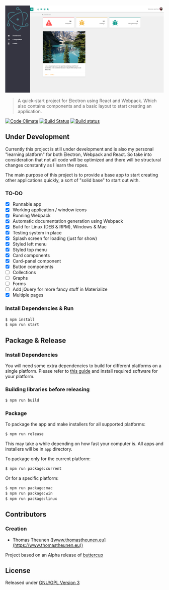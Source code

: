 ![Launchpad](/build/screenshot.png)
> A quick-start project for Electron using React and Webpack. Which also contains components and a basic layout to start creating an application.

[![Code Climate](https://codeclimate.com/github/taurgis/electron-react-boilerplate/badges/gpa.svg)](https://codeclimate.com/github/taurgis/electron-react-boilerplate)
[![Build Status](https://travis-ci.org/taurgis/electron-react-boilerplate.svg?branch=master)](https://travis-ci.org/taurgis/electron-react-boilerplate)
[![Build status](https://ci.appveyor.com/api/projects/status/github/taurgis/electron-react-boilerplate)](https://ci.appveyor.com/project/taurgis/electron-react-boilerplate/branch/master)

## Under Development

Currently this project is still under development and is also my personal "learning platform" for both Electron, Webpack and React. So take into consideration that not all code will be optimized and there will be structural changes constantly as I learn the ropes.

The main purpose of this project is to provide a base app to start creating other applications quickly, a sort of "solid base" to start out with.

### TO-DO
  - [x] Runnable app
  - [x] Working application / window icons
  - [x] Running Webpack
  - [X] Automatic documentation generation using Webpack
  - [x] Build for Linux (DEB & RPM), Windows & Mac
  - [x] Testing system in place
  - [x] Splash screen for loading (just for show)
  - [x] Styled left menu
  - [x] Styled top menu
  - [x] Card components  
  - [x] Card-panel component
  - [x] Button components
  - [ ] Collections
  - [ ] Graphs
  - [ ] Forms
  - [ ] Add jQuery for more fancy stuff in Materialize
  - [X] Multiple pages

### Install Dependencies & Run

``` bash
$ npm install
$ npm run start
```

## Package & Release

### Install Dependencies

You will need some extra dependencies to build for different platforms on a single platform. Please refer to [this guide](https://github.com/electron-userland/electron-builder/wiki/Multi-Platform-Build) and install required software for your platform.

### Building libraries before releasing

``` bash
$ npm run build
```

### Package

To package the app and make installers for all supported platforms:

``` bash
$ npm run release
```
This may take a while depending on how fast your computer is. All apps and installers will be in `app` directory.

To package only for the current platform:

``` bash
$ npm run package:current
```

Or for a specific platform:
``` bash
$ npm run package:mac
$ npm run package:win
$ npm run package:linux
```

## Contributors

### Creation
 * Thomas Theunen  ([www.thomastheunen.eu](https://www.thomastheunen.eu))

Project based on an Alpha release of [buttercup](https://buttercup.pw)

## License

Released under [GNU/GPL Version 3](LICENSE)
